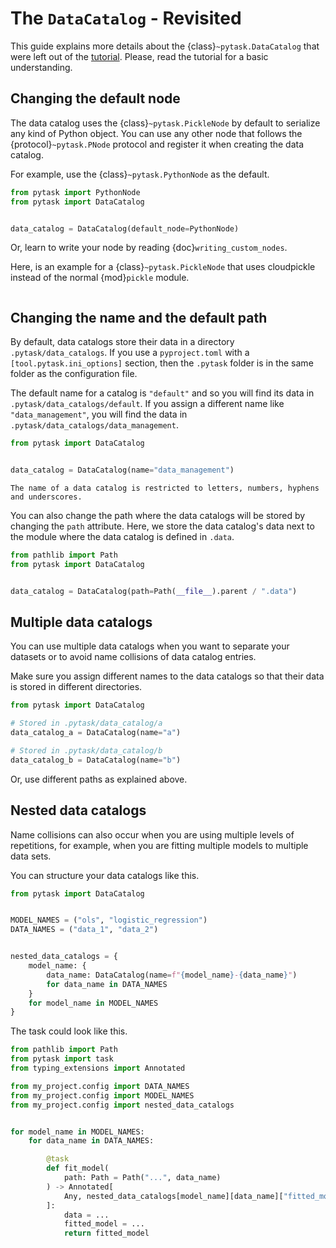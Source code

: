 # The `DataCatalog` - Revisited

This guide explains more details about the {class}`~pytask.DataCatalog` that were left
out of the [tutorial](../tutorials/using_a_data_catalog.md). Please, read the tutorial
for a basic understanding.

## Changing the default node

The data catalog uses the {class}`~pytask.PickleNode` by default to serialize any kind
of Python object. You can use any other node that follows the {protocol}`~pytask.PNode`
protocol and register it when creating the data catalog.

For example, use the {class}`~pytask.PythonNode` as the default.

```python
from pytask import PythonNode
from pytask import DataCatalog


data_catalog = DataCatalog(default_node=PythonNode)
```

Or, learn to write your node by reading {doc}`writing_custom_nodes`.

Here, is an example for a {class}`~pytask.PickleNode` that uses cloudpickle instead of
the normal {mod}`pickle` module.

```{literalinclude} ../../../docs_src/how_to_guides/the_data_catalog.py
```

## Changing the name and the default path

By default, data catalogs store their data in a directory `.pytask/data_catalogs`. If
you use a `pyproject.toml` with a `[tool.pytask.ini_options]` section, then the
`.pytask` folder is in the same folder as the configuration file.

The default name for a catalog is `"default"` and so you will find its data in
`.pytask/data_catalogs/default`. If you assign a different name like
`"data_management"`, you will find the data in `.pytask/data_catalogs/data_management`.

```python
from pytask import DataCatalog


data_catalog = DataCatalog(name="data_management")
```

```{note}
The name of a data catalog is restricted to letters, numbers, hyphens and underscores.
```

You can also change the path where the data catalogs will be stored by changing the
`path` attribute. Here, we store the data catalog's data next to the module where the
data catalog is defined in `.data`.

```python
from pathlib import Path
from pytask import DataCatalog


data_catalog = DataCatalog(path=Path(__file__).parent / ".data")
```

## Multiple data catalogs

You can use multiple data catalogs when you want to separate your datasets or to avoid
name collisions of data catalog entries.

Make sure you assign different names to the data catalogs so that their data is stored
in different directories.

```python
from pytask import DataCatalog

# Stored in .pytask/data_catalog/a
data_catalog_a = DataCatalog(name="a")

# Stored in .pytask/data_catalog/b
data_catalog_b = DataCatalog(name="b")
```

Or, use different paths as explained above.

## Nested data catalogs

Name collisions can also occur when you are using multiple levels of repetitions, for
example, when you are fitting multiple models to multiple data sets.

You can structure your data catalogs like this.

```python
from pytask import DataCatalog


MODEL_NAMES = ("ols", "logistic_regression")
DATA_NAMES = ("data_1", "data_2")


nested_data_catalogs = {
    model_name: {
        data_name: DataCatalog(name=f"{model_name}-{data_name}")
        for data_name in DATA_NAMES
    }
    for model_name in MODEL_NAMES
}
```

The task could look like this.

```python
from pathlib import Path
from pytask import task
from typing_extensions import Annotated

from my_project.config import DATA_NAMES
from my_project.config import MODEL_NAMES
from my_project.config import nested_data_catalogs


for model_name in MODEL_NAMES:
    for data_name in DATA_NAMES:

        @task
        def fit_model(
            path: Path = Path("...", data_name)
        ) -> Annotated[
            Any, nested_data_catalogs[model_name][data_name]["fitted_model"]
        ]:
            data = ...
            fitted_model = ...
            return fitted_model
```
